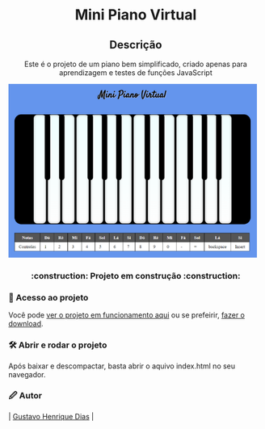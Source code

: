<h1 align="center"> Mini Piano Virtual </h1>
<h2 align="center"> Descrição </h2>
<p align="center">Este é o projeto de um piano bem simplificado, criado apenas para aprendizagem e testes de funções JavaScript</p>


![Imagem de um piano virtual](https://github.com/GHenrk/mini-piano-virtual/blob/master/imagens/imagemReadme.png?raw=true)

<h3 align="center"> 
    :construction:  Projeto em construção  :construction:
</h3>

### 📁 Acesso ao projeto

Você pode [ver o projeto em funcionamento aqui](https://mini-piano-virtual.vercel.app/) ou se prefeirir, [fazer o download](https://github.com/GHenrk/mini-piano-virtual/archive/refs/tags/v0.1.0.zip). 

### 🛠️ Abrir e rodar o projeto

Após baixar e descompactar, basta abrir o aquivo index.html no seu navegador.


###  🖉 Autor

| [Gustavo Henrique Dias](https://github.com/GHenrk) | 

